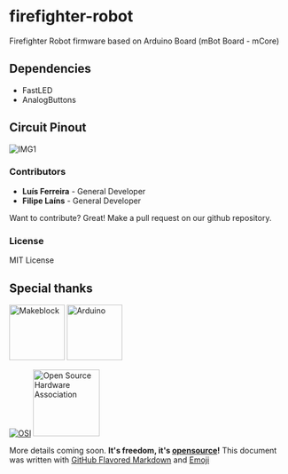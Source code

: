 # firefighter-robot
Firefighter Robot firmware based on Arduino Board (mBot Board - mCore)

## Dependencies
- FastLED
- AnalogButtons

## Circuit Pinout
![IMG1](docs/circuit_scheme.png)

### Contributors
 - **Luís Ferreira** - General Developer
 - **Filipe Laíns** - General Developer

Want to contribute? Great! Make a pull request on our github repository.

### License
MIT License

## Special thanks
[<img src="https://hax.co/wp-content/uploads/2015/11/hax-makeblock.png" alt="Makeblock" width="100">](http://www.makeblock.com/) [<img src="https://www.arduino.cc/en/uploads/Trademark/ArduinoCommunityLogo.png" alt="Arduino" width="100">](http://arduino.cc/)

[![OSI](https://opensource.org/files/osi_logo_100X133_90ppi_0.png "Open Source Initiative")](https://opensource.org/) [<img src="https://upload.wikimedia.org/wikipedia/commons/thumb/f/fd/Open-source-hardware-logo.svg/512px-Open-source-hardware-logo.svg.png" alt="Open Source Hardware Association" width="120">](http://www.oshwa.org/ "Open Source Hardware Association")

More details coming soon. **It's freedom, it's [opensource](https://opensource.org/)!**
This document was written with [GitHub Flavored Markdown](https://guides.github.com/features/mastering-markdown/) and [Emoji](http://www.emoji-cheat-sheet.com/)

